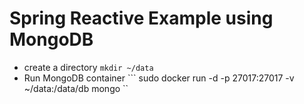 # Spring Reactive Example using MongoDB

- create a directory 
``` mkdir ~/data ```
- Run MongoDB container
``` sudo docker run -d -p 27017:27017 -v ~/data:/data/db mongo ``
